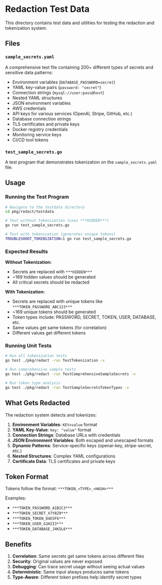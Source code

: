 # Redaction Test Data

This directory contains test data and utilities for testing the redaction and tokenization system.

## Files

### `sample_secrets.yaml`
A comprehensive test file containing 200+ different types of secrets and sensitive data patterns:
- Environment variables (`DATABASE_PASSWORD=secret`)
- YAML key-value pairs (`password: "secret"`)
- Connection strings (`mysql://user:pass@host`)
- Nested YAML structures
- JSON environment variables
- AWS credentials
- API keys for various services (OpenAI, Stripe, GitHub, etc.)
- Database connection strings
- TLS certificates and private keys
- Docker registry credentials
- Monitoring service keys
- CI/CD tool tokens

### `test_sample_secrets.go`
A test program that demonstrates tokenization on the `sample_secrets.yaml` file.

## Usage

### Running the Test Program

```bash
# Navigate to the testdata directory
cd pkg/redact/testdata

# Test without tokenization (uses ***HIDDEN***)
go run test_sample_secrets.go

# Test with tokenization (generates unique tokens)
TROUBLESHOOT_TOKENIZATION=1 go run test_sample_secrets.go
```

### Expected Results

**Without Tokenization:**
- Secrets are replaced with `***HIDDEN***`
- ~169 hidden values should be generated
- All critical secrets should be redacted

**With Tokenization:**
- Secrets are replaced with unique tokens like `***TOKEN_PASSWORD_ABC123***`
- ~169 unique tokens should be generated
- Token types include: PASSWORD, SECRET, TOKEN, USER, DATABASE, etc.
- Same values get same tokens (for correlation)
- Different values get different tokens

### Running Unit Tests

```bash
# Run all tokenization tests
go test ./pkg/redact -run TestTokenization -v

# Run comprehensive sample tests
go test ./pkg/redact -run TestComprehensiveSampleSecrets -v

# Run token type analysis
go test ./pkg/redact -run TestSampleSecretsTokenTypes -v
```

## What Gets Redacted

The redaction system detects and tokenizes:

1. **Environment Variables**: `KEY=value` format
2. **YAML Key-Value**: `key: "value"` format  
3. **Connection Strings**: Database URLs with credentials
4. **JSON Environment Variables**: Both escaped and unescaped formats
5. **Dynamic Patterns**: Service-specific keys (openai-key, stripe-secret, etc.)
6. **Nested Structures**: Complex YAML configurations
7. **Certificate Data**: TLS certificates and private keys

## Token Format

Tokens follow the format: `***TOKEN_<TYPE>_<HASH>***`

Examples:
- `***TOKEN_PASSWORD_A1B2C3***`
- `***TOKEN_SECRET_X7Y8Z9***`
- `***TOKEN_TOKEN_D4E5F6***`
- `***TOKEN_USER_G1H2I3***`
- `***TOKEN_DATABASE_J4K5L6***`

## Benefits

1. **Correlation**: Same secrets get same tokens across different files
2. **Security**: Original values are never exposed
3. **Debugging**: Can trace secret usage without seeing actual values
4. **Deterministic**: Same input always produces same tokens
5. **Type-Aware**: Different token prefixes help identify secret types
